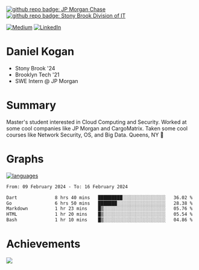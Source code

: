 [![github repo badge: JP Morgan Chase](https://img.shields.io/badge/JP_Morgan_Chase--181717?color=blue)](https://careers.jpmorgan.com/in/en/students/programs/software-engineer-summer?search=&tags=location__Americas__UnitedStatesofAmerica)
[![github repo badge: Stony Brook Division of IT](https://img.shields.io/badge/Stony%20Brook%20Division%20of%20IT--181717?color=red)](https://it.stonybrook.edu/)

[![Medium](https://img.shields.io/badge/Medium-12100E?logo=medium&logoColor=white)](https://medium.com/@danielkoganx) [![LinkedIn](https://img.shields.io/badge/LinkedIn-%230077B5.svg?logo=linkedin&logoColor=white)](https://linkedin.com/in/danielkogan123)
# Daniel Kogan

- Stony Brook '24
- Brooklyn Tech '21
- SWE Intern @ JP Morgan

# Summary

Master's student interested in Cloud Computing and Security. Worked at some cool companies like JP Morgan and CargoMatrix. Taken some cool courses like Network Security, OS, and Big Data. Queens, NY 📍


# Graphs

<div style="width: 100%">

[![languages](https://github-readme-stats.vercel.app/api/top-langs/?username=daminals&langs_count=8&hide=html&layout=compact)](https://github-readme-stats.vercel.app/api/top-langs/?username=daminals&langs_count=8&hide=html&layout=compact)
</div>

<!--START_SECTION:waka-->

```txt
From: 09 February 2024 - To: 16 February 2024

Dart              8 hrs 40 mins   █████████░░░░░░░░░░░░░░░░   36.02 %
Go                6 hrs 50 mins   ███████░░░░░░░░░░░░░░░░░░   28.38 %
Markdown          1 hr 23 mins    █▒░░░░░░░░░░░░░░░░░░░░░░░   05.76 %
HTML              1 hr 20 mins    █▒░░░░░░░░░░░░░░░░░░░░░░░   05.54 %
Bash              1 hr 10 mins    █▒░░░░░░░░░░░░░░░░░░░░░░░   04.86 %
```

<!--END_SECTION:waka-->

# Achievements 

![](https://github-profile-trophy.vercel.app/?username=daminals&theme=onestar&no-frame=true&no-bg=false&margin-w=4)
